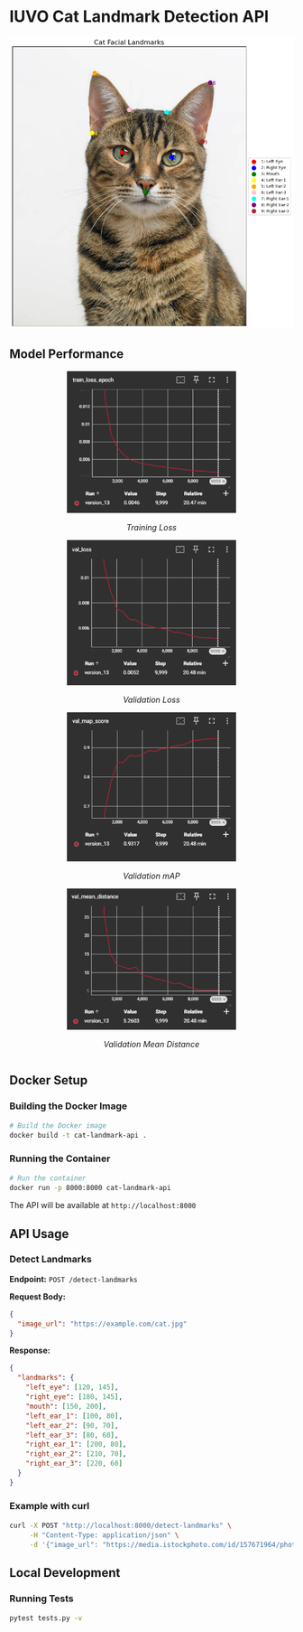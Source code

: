 # IUVO Cat Landmark Detection API

<p align="center">
  <img src="images/example_prediction.png" width="600" alt="Cat Facial Landmarks Detection Example">
</p>

## Model Performance

<div align="center">
  <div style="display: inline-block; text-align: center;">
    <img src="images/train_loss.png" width="300" alt="Training Loss">
    <p><i>Training Loss</i></p>
  </div>
  <div style="display: inline-block; text-align: center;">
    <img src="images/val_loss.png" width="300" alt="Validation Loss">
    <p><i>Validation Loss</i></p>
  </div>
</div>

<div align="center">
  <div style="display: inline-block; text-align: center;">
    <img src="images/val_map.png" width="300" alt="Validation mAP">
    <p><i>Validation mAP</i></p>
  </div>
  <div style="display: inline-block; text-align: center;">
    <img src="images/val_mean_distance.png" width="300" alt="Validation Mean Distance">
    <p><i>Validation Mean Distance</i></p>
  </div>
</div>

## Docker Setup

### Building the Docker Image
```bash
# Build the Docker image
docker build -t cat-landmark-api .
```

### Running the Container

```bash
# Run the container
docker run -p 8000:8000 cat-landmark-api
```

The API will be available at `http://localhost:8000`

## API Usage

### Detect Landmarks

**Endpoint:** `POST /detect-landmarks`

**Request Body:**
```json
{
  "image_url": "https://example.com/cat.jpg"
}
```

**Response:**
```json
{
  "landmarks": {
    "left_eye": [120, 145],
    "right_eye": [180, 145],
    "mouth": [150, 200],
    "left_ear_1": [100, 80],
    "left_ear_2": [90, 70],
    "left_ear_3": [80, 60],
    "right_ear_1": [200, 80],
    "right_ear_2": [210, 70],
    "right_ear_3": [220, 60]
  }
}
```

### Example with curl

```bash
curl -X POST "http://localhost:8000/detect-landmarks" \
     -H "Content-Type: application/json" \
     -d '{"image_url": "https://media.istockphoto.com/id/157671964/photo/portrait-of-a-tabby-cat-looking-at-the-camera.jpg?s=612x612&w=0&k=20&c=iTsJO6vuQ5w3hL5pWn42C91ziMRUsYd725oUGRRewjM="}'
```

## Local Development

### Running Tests

```bash
pytest tests.py -v
``` 
